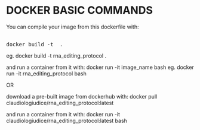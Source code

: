 <!DOCTYPE html PUBLIC "-//W3C//DTD XHTML 1.0 Transitional//EN"
  "http://www.w3.org/TR/xhtml1/DTD/xhtml1-transitional.dtd">
<html xmlns="http://www.w3.org/1999/xhtml">
  <head>
    <meta http-equiv="Content-Type" content="text/html; charset=utf-8" />  
  </head>
  <body>
<h1>DOCKER BASIC COMMANDS</h1>
<p>You can compile your image from this dockerfile with:<br>
<br>
<pre>docker build -t <image_name> .</pre>
eg. docker build -t rna_editing_protocol .

and run a container from it with:
docker run -it image_name bash
eg. docker run -it rna_editing_protocol bash</p>

<p>
OR

download a pre-built image from dockerhub with:
docker pull claudiologiudice/rna_editing_protocol:latest

and run a container from it with:
docker run -it claudiologiudice/rna_editing_protocol:latest bash</p>
</body>
</html>
